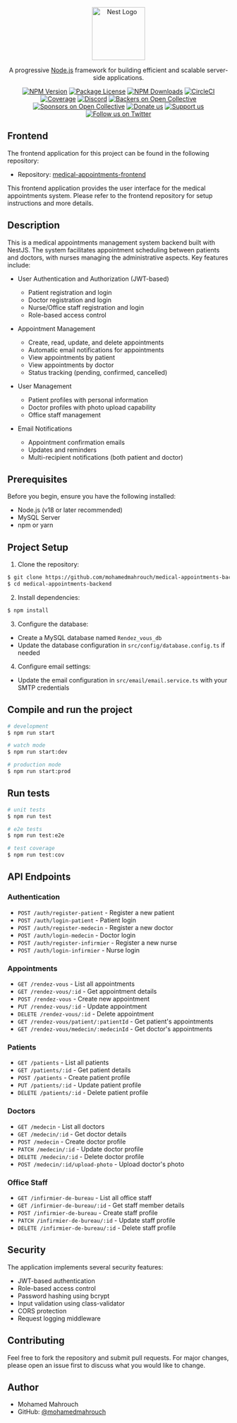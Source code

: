 <p align="center">
  <a href="http://nestjs.com/" target="blank"><img src="https://nestjs.com/img/logo-small.svg" width="120" alt="Nest Logo" /></a>
</p>

[circleci-image]: https://img.shields.io/circleci/build/github/nestjs/nest/master?token=abc123def456
[circleci-url]: https://circleci.com/gh/nestjs/nest

  <p align="center">A progressive <a href="http://nodejs.org" target="_blank">Node.js</a> framework for building efficient and scalable server-side applications.</p>
    <p align="center">
<a href="https://www.npmjs.com/~nestjscore" target="_blank"><img src="https://img.shields.io/npm/v/@nestjs/core.svg" alt="NPM Version" /></a>
<a href="https://www.npmjs.com/~nestjscore" target="_blank"><img src="https://img.shields.io/npm/l/@nestjs/core.svg" alt="Package License" /></a>
<a href="https://www.npmjs.com/~nestjscore" target="_blank"><img src="https://img.shields.io/npm/dm/@nestjs/common.svg" alt="NPM Downloads" /></a>
<a href="https://circleci.com/gh/nestjs/nest" target="_blank"><img src="https://img.shields.io/circleci/build/github/nestjs/nest/master" alt="CircleCI" /></a>
<a href="https://coveralls.io/github/nestjs/nest?branch=master" target="_blank"><img src="https://coveralls.io/repos/github/nestjs/nest/badge.svg?branch=master#9" alt="Coverage" /></a>
<a href="https://discord.gg/G7Qnnhy" target="_blank"><img src="https://img.shields.io/badge/discord-online-brightgreen.svg" alt="Discord"/></a>
<a href="https://opencollective.com/nest#backer" target="_blank"><img src="https://opencollective.com/nest/backers/badge.svg" alt="Backers on Open Collective" /></a>
<a href="https://opencollective.com/nest#sponsor" target="_blank"><img src="https://opencollective.com/nest/sponsors/badge.svg" alt="Sponsors on Open Collective" /></a>
  <a href="https://paypal.me/kamilmysliwiec" target="_blank"><img src="https://img.shields.io/badge/Donate-PayPal-ff3f59.svg" alt="Donate us"/></a>
    <a href="https://opencollective.com/nest#sponsor"  target="_blank"><img src="https://img.shields.io/badge/Support%20us-Open%20Collective-41B883.svg" alt="Support us"></a>
  <a href="https://twitter.com/nestframework" target="_blank"><img src="https://img.shields.io/twitter/follow/nestframework.svg?style=social&label=Follow" alt="Follow us on Twitter"></a>
</p>
  <!--[![Backers on Open Collective](https://opencollective.com/nest/backers/badge.svg)](https://opencollective.com/nest#backer)
  [![Sponsors on Open Collective](https://opencollective.com/nest/sponsors/badge.svg)](https://opencollective.com/nest#sponsor)-->

## Frontend


The frontend application for this project can be found in the following repository:
- Repository: [medical-appointments-frontend](https://github.com/mohamedmahrouch/medical-appointments-frontend)

This frontend application provides the user interface for the medical appointments system. Please refer to the frontend repository for setup instructions and more details.

## Description

This is a medical appointments management system backend built with NestJS. The system facilitates appointment scheduling between patients and doctors, with nurses managing the administrative aspects. Key features include:

- User Authentication and Authorization (JWT-based)
  - Patient registration and login
  - Doctor registration and login
  - Nurse/Office staff registration and login
  - Role-based access control

- Appointment Management
  - Create, read, update, and delete appointments
  - Automatic email notifications for appointments
  - View appointments by patient
  - View appointments by doctor
  - Status tracking (pending, confirmed, cancelled)

- User Management
  - Patient profiles with personal information
  - Doctor profiles with photo upload capability
  - Office staff management
  
- Email Notifications
  - Appointment confirmation emails
  - Updates and reminders
  - Multi-recipient notifications (both patient and doctor)

## Prerequisites

Before you begin, ensure you have the following installed:
- Node.js (v18 or later recommended)
- MySQL Server
- npm or yarn

## Project Setup

1. Clone the repository:
```bash
$ git clone https://github.com/mohamedmahrouch/medical-appointments-backend.git
$ cd medical-appointments-backend
```

2. Install dependencies:
```bash
$ npm install
```

3. Configure the database:
- Create a MySQL database named `Rendez_vous_db`
- Update the database configuration in `src/config/database.config.ts` if needed

4. Configure email settings:
- Update the email configuration in `src/email/email.service.ts` with your SMTP credentials

## Compile and run the project

```bash
# development
$ npm run start

# watch mode
$ npm run start:dev

# production mode
$ npm run start:prod
```

## Run tests

```bash
# unit tests
$ npm run test

# e2e tests
$ npm run test:e2e

# test coverage
$ npm run test:cov
```

## API Endpoints

### Authentication
- `POST /auth/register-patient` - Register a new patient
- `POST /auth/login-patient` - Patient login
- `POST /auth/register-medecin` - Register a new doctor
- `POST /auth/login-medecin` - Doctor login
- `POST /auth/register-infirmier` - Register a new nurse
- `POST /auth/login-infirmier` - Nurse login

### Appointments
- `GET /rendez-vous` - List all appointments
- `GET /rendez-vous/:id` - Get appointment details
- `POST /rendez-vous` - Create new appointment
- `PUT /rendez-vous/:id` - Update appointment
- `DELETE /rendez-vous/:id` - Delete appointment
- `GET /rendez-vous/patient/:patientId` - Get patient's appointments
- `GET /rendez-vous/medecin/:medecinId` - Get doctor's appointments

### Patients
- `GET /patients` - List all patients
- `GET /patients/:id` - Get patient details
- `POST /patients` - Create patient profile
- `PUT /patients/:id` - Update patient profile
- `DELETE /patients/:id` - Delete patient profile

### Doctors
- `GET /medecin` - List all doctors
- `GET /medecin/:id` - Get doctor details
- `POST /medecin` - Create doctor profile
- `PATCH /medecin/:id` - Update doctor profile
- `DELETE /medecin/:id` - Delete doctor profile
- `POST /medecin/:id/upload-photo` - Upload doctor's photo

### Office Staff
- `GET /infirmier-de-bureau` - List all office staff
- `GET /infirmier-de-bureau/:id` - Get staff member details
- `POST /infirmier-de-bureau` - Create staff profile
- `PATCH /infirmier-de-bureau/:id` - Update staff profile
- `DELETE /infirmier-de-bureau/:id` - Delete staff profile

## Security

The application implements several security features:
- JWT-based authentication
- Role-based access control
- Password hashing using bcrypt
- Input validation using class-validator
- CORS protection
- Request logging middleware



## Contributing

Feel free to fork the repository and submit pull requests. For major changes, please open an issue first to discuss what you would like to change.



## Author

- Mohamed Mahrouch
- GitHub: [@mohamedmahrouch](https://github.com/mohamedmahrouch) 
